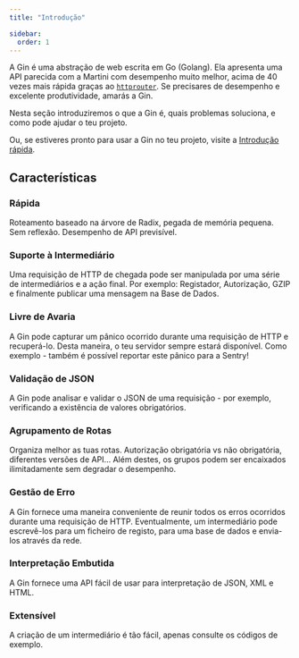 ```yaml
---
title: "Introdução"

sidebar:
  order: 1
---
```


A Gin é uma abstração de web escrita em Go (Golang). Ela apresenta uma API parecida com a Martini com desempenho muito melhor, acima de 40 vezes mais rápida graças ao [`httprouter`](https://github.com/julienschmidt/httprouter). Se precisares de desempenho e excelente produtividade, amarás a Gin.

Nesta seção introduziremos o que a Gin é, quais problemas soluciona, e como pode ajudar o teu projeto.

Ou, se estiveres pronto para usar a Gin no teu projeto, visite a [Introdução rápida](https://gin-gonic.com/docs/quickstart/).

## Características

### Rápida

Roteamento baseado na árvore de Radix, pegada de memória pequena. Sem reflexão. Desempenho de API previsível.

### Suporte à Intermediário

Uma requisição de HTTP de chegada pode ser manipulada por uma série de intermediários e a ação final. Por exemplo: Registador, Autorização, GZIP e finalmente publicar uma mensagem na Base de Dados.

### Livre de Avaria

A Gin pode capturar um pânico ocorrido durante uma requisição de HTTP e recuperá-lo. Desta maneira, o teu servidor sempre estará disponível. Como exemplo - também é possível reportar este pânico para a Sentry!

### Validação de JSON

A Gin pode analisar e validar o JSON de uma requisição - por exemplo, verificando a existência de valores obrigatórios.

### Agrupamento de Rotas

Organiza melhor as tuas rotas. Autorização obrigatória vs não obrigatória, diferentes versões de API... Além destes, os grupos podem ser encaixados ilimitadamente sem degradar o desempenho.

### Gestão de Erro

A Gin fornece uma maneira conveniente de reunir todos os erros ocorridos durante uma requisição de HTTP. Eventualmente, um intermediário pode escrevê-los para um ficheiro de registo, para uma base de dados e envia-los através da rede.

### Interpretação Embutida

A Gin fornece uma API fácil de usar para interpretação de JSON, XML e HTML.

### Extensível

A criação de um intermediário é tão fácil, apenas consulte os códigos de exemplo.

